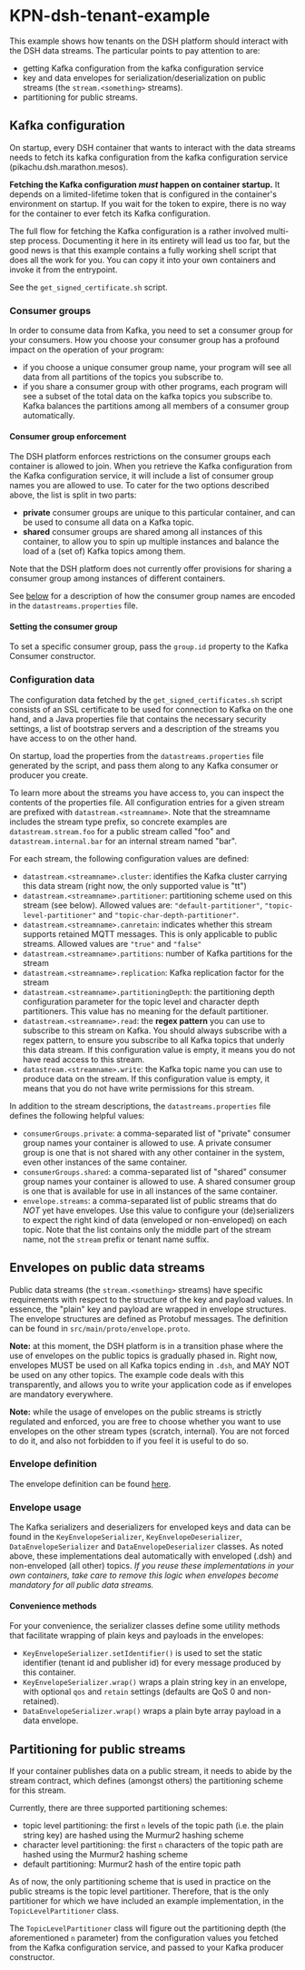 # KPN-dsh-tenant-example

This example shows how tenants on the DSH platform should interact with the DSH
data streams. The particular points to pay attention to are:
- getting Kafka configuration from the kafka configuration service
- key and data envelopes for serialization/deserialization on public streams
  (the `stream.<something>` streams).
- partitioning for public streams.

## Kafka configuration

On startup, every DSH container that wants to interact with the data streams
needs to fetch its kafka configuration from the kafka configuration service
(pikachu.dsh.marathon.mesos).

**Fetching the Kafka configuration *must* happen on container startup.** It
depends on a limited-lifetime token that is configured in the container's
environment on startup. If you wait for the token to expire, there is no way
for the container to ever fetch its Kafka configuration.

The full flow for fetching the Kafka configuration is a rather involved
multi-step process. Documenting it here in its entirety will lead us too far,
but the good news is that this example contains a fully working shell script
that does all the work for you. You can copy it into your own containers and
invoke it from the entrypoint.

See the `get_signed_certificate.sh` script.

### Consumer groups

In order to consume data from Kafka, you need to set a consumer group for your
consumers. How you choose your consumer group has a profound impact on the 
operation of your program:
- if you choose a unique consumer group name, your program will see all data
  from all partitions of the topics you subscribe to.
- if you share a consumer group with other programs, each program will see
  a subset of the total data on the kafka topics you subscribe to. Kafka 
  balances the partitions among all members of a consumer group automatically.

#### Consumer group enforcement

The DSH platform enforces restrictions on the consumer groups each container
is allowed to join. When you retrieve the Kafka configuration from the Kafka
configuration service, it will include a list of consumer group names you are
allowed to use. To cater for the two options described above, the list is
split in two parts:
- **private** consumer groups are unique to this particular container, and
  can be used to consume all data on a Kafka topic.
- **shared** consumer groups are shared among all instances of this container,
  to allow you to spin up multiple instances and balance the load of a (set
  of) Kafka topics among them.

Note that the DSH platform does not currently offer provisions for sharing a 
consumer group among instances of different containers.

See [below](#configuration-data) for a description of how the consumer group
names are encoded in the `datastreams.properties` file.

#### Setting the consumer group

To set a specific consumer group, pass the `group.id` property to the Kafka
Consumer constructor.

### Configuration data

The configuration data fetched by the `get_signed_certificates.sh` script
consists of an SSL certificate to be used for connection to Kafka on the one
hand, and a Java properties file that contains the necessary security settings, 
a list of bootstrap servers and a description of the streams you have access to 
on the other hand.

On startup, load the properties from the `datastreams.properties` file
generated by the script, and pass them along to any Kafka consumer or producer
you create.

To learn more about the streams you have access to, you can inspect the
contents of the properties file. All configuration entries for a given stream
are prefixed with `datastream.<streamname>`. Note that the streamname includes
the stream type prefix, so concrete examples are `datastream.stream.foo` for a
public stream called "foo" and `datastream.internal.bar` for an internal stream
named "bar".

For each stream, the following configuration
values are defined:
- `datastream.<streamname>.cluster`: identifies the Kafka cluster carrying this
  data stream (right now, the only supported value is "tt")
- `datastream.<streamname>.partitioner`: partitioning scheme used on this
  stream (see below). Allowed values are: `"default-partitioner"`,
  `"topic-level-partitioner"` and `"topic-char-depth-partitioner"`.
- `datastream.<streamname>.canretain`: indicates whether this stream supports
  retained MQTT messages. This is only applicable to public streams. Allowed
  values are `"true"` and `"false"`
- `datastream.<streamname>.partitions`: number of Kafka partitions for the
  stream
- `datastream.<streamname>.replication`: Kafka replication factor for the
  stream
- `datastream.<streamname>.partitioningDepth`: the partitioning depth
  configuration parameter for the topic level and character depth partitioners.
  This value has no meaning for the default partitioner.
- `datastream.<streamname>.read`: the **regex pattern** you can use to
  subscribe to this stream on Kafka. You should always subscribe with a regex
  pattern, to ensure you subscribe to all Kafka topics that underly this data
  stream. If this configuration value is empty, it means you do not have read
  access to this stream.
- `datastream.<streamname>.write`: the Kafka topic name you can use to produce
  data on the stream. If this configuration value is empty, it means that you
  do not have write permissions for this stream.

In addition to the stream descriptions, the `datastreams.properties` file
defines the following helpful values:
- `consumerGroups.private`: a comma-separated list of "private" consumer group names
  your container is allowed to use. A private consumer group is one that is not 
  shared with any other container in the system, even other instances of the same
  container.
- `consumerGroups.shared`: a comma-separated list of "shared" consumer group names
  your container is allowed to use. A shared consumer group is one that is available
  for use in all instances of the same container.
- `envelope.streams`: a comma-separated list of public streams that do _NOT_
  yet have envelopes. Use this value to configure your (de)serializers to
  expect the right kind of data (enveloped or non-enveloped) on each topic.
  Note that the list contains only the middle part of the stream name, not the
  `stream` prefix or tenant name suffix.


## Envelopes on public data streams

Public data streams (the `stream.<something>` streams) have specific requirements with
respect to the structure of the key and payload values. In essence, the "plain"
key and payload are wrapped in envelope structures. The envelope structures are
defined as Protobuf messages. The definition can be found in
`src/main/proto/envelope.proto`.

**Note:** at this moment, the DSH platform is in a transition phase where the
use of envelopes on the public topics is gradually phased in. Right now,
envelopes MUST be used on all Kafka topics ending in `.dsh`, and MAY NOT be
used on any other topics. The example code deals with this transparently, and
allows you to write your application code as if envelopes are mandatory
everywhere.

**Note:** while the usage of envelopes on the public streams is strictly
regulated and enforced, you are free to choose whether you want to use
envelopes on the other stream types (scratch, internal). You are not forced to
do it, and also not forbidden to if you feel it is useful to do so.

### Envelope definition

The envelope definition can be found [here](doc/envelopes.md).

### Envelope usage

The Kafka serializers and deserializers for enveloped keys and data can be
found in the `KeyEnvelopeSerializer`, `KeyEnvelopeDeserializer`,
`DataEnvelopeSerializer` and `DataEnvelopeDeserializer` classes. As noted
above, these implementations deal automatically with enveloped (.dsh) and
non-enveloped (all other) topics. *If you reuse these implementations in your
own containers, take care to remove this logic when envelopes become mandatory
for all public data streams.*

#### Convenience methods

For your convenience, the serializer classes define some utility methods that
facilitate wrapping of plain keys and payloads in the envelopes:
- `KeyEnvelopeSerializer.setIdentifier()` is used to set the static identifier
  (tenant id and publisher id) for every message produced by this container.
- `KeyEnvelopeSerializer.wrap()` wraps a plain string key in an envelope, with
  optional `qos` and `retain` settings (defaults are QoS 0 and non-retained).
- `DataEnvelopeSerializer.wrap()` wraps a plain byte array payload in a data
  envelope.

## Partitioning for public streams

If your container publishes data on a public stream, it needs to abide by the
stream contract, which defines (amongst others) the partitioning scheme for
this stream.

Currently, there are three supported partitioning schemes:
- topic level partitioning: the first `n` levels of the topic path (i.e. the
  plain string key) are hashed using the Murmur2 hashing scheme
- character level partitioning: the first `n` characters of the topic path are
  hashed using the Murmur2 hashing scheme
- default partitioning: Murmur2 hash of the entire topic path

As of now, the only partitioning scheme that is used in practice on the public
streams is the topic level partitioner. Therefore, that is the only partitioner
for which we have included an example implementation, in the
`TopicLevelPartitioner` class.

The `TopicLevelPartitioner` class will figure out the partitioning depth (the
aforementioned `n` parameter) from the configuration values you fetched from
the Kafka configuration service, and passed to your Kafka producer constructor.
